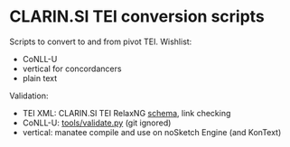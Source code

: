 # CLARIN.SI TEI conversion scripts

Scripts to convert to and from pivot TEI. Wishlist:
- CoNLL-U
- vertical for concordancers
- plain text

Validation:
- TEI XML: CLARIN.SI TEI RelaxNG [schema](../Schema), link checking
- CoNLL-U: [tools/validate.py](https://github.com/UniversalDependencies/tools) (git ignored)
- vertical: manatee compile and use on noSketch Engine (and KonText)
